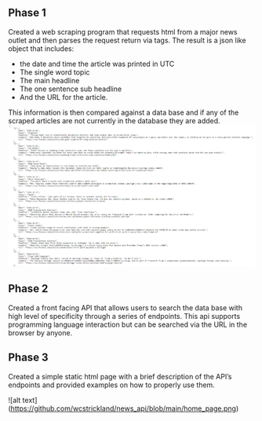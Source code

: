 ## Phase 1
Created a web scraping program that requests html from a major news outlet and then parses the request return via tags. The result is a json like object that includes:
* the date and time the article was printed in UTC
* The single word topic
* The main headline
* The one sentence sub headline
* And the URL for the article.
 
This information is then compared against a data base and if any of the scraped articles are not currently in the database they are added.
![alt text](https://github.com/wcstrickland/news_api/blob/main/example%20.png)

## Phase 2
Created a front facing API that allows users to search the data base with high level of specificity through a series of endpoints. This api supports programming language interaction but can be searched via the URL in the browser by anyone.

## Phase 3 
Created a simple static html page with  a brief description of the API’s endpoints and provided examples on how to properly use them. 

![alt text] (https://github.com/wcstrickland/news_api/blob/main/home_page.png)
